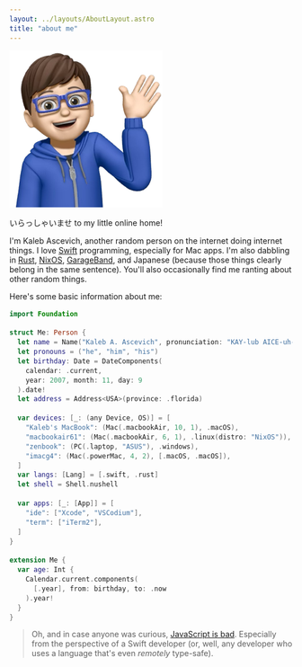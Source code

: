 ```yaml
---
layout: ../layouts/AboutLayout.astro
title: "about me"
---
```


![Me! But not quite.](../assets/images/me.png "Me! But not quite.")

いらっしゃいませ to my little online home!

I'm Kaleb Ascevich, another random person on the internet doing internet things. I love [Swift] programming, especially for Mac apps. I'm also dabbling in [Rust], [NixOS], [GarageBand], and Japanese (because those things clearly belong in the same sentence). You'll also occasionally find me ranting about other random things.

Here's some basic information about me:

```swift
import Foundation

struct Me: Person {
  let name = Name("Kaleb A. Ascevich", pronunciation: "KAY-lub AICE-uh-vitch")
  let pronouns = ("he", "him", "his")
  let birthday: Date = DateComponents(
    calendar: .current,
    year: 2007, month: 11, day: 9
  ).date!
  let address = Address<USA>(province: .florida)

  var devices: [_: (any Device, OS)] = [
    "Kaleb's MacBook": (Mac(.macbookAir, 10, 1), .macOS),
    "macbookair61": (Mac(.macbookAir, 6, 1), .linux(distro: "NixOS")),
    "zenbook": (PC(.laptop, "ASUS"), .windows),
    "imacg4": (Mac(.powerMac, 4, 2), [.macOS, .macOS]),
  ]
  var langs: [Lang] = [.swift, .rust]
  let shell = Shell.nushell

  var apps: [_: [App]] = [
    "ide": ["Xcode", "VSCodium"],
    "term": ["iTerm2"],
  ]
}

extension Me {
  var age: Int {
    Calendar.current.components(
      [.year], from: birthday, to: .now
    ).year!
  }
}
```

> Oh, and in case anyone was curious, [JavaScript is bad](http://destroyallsoftware.com/talks/wat). Especially from the perspective of a Swift developer (or, well, any developer who uses a language that's even _remotely_ type-safe).

[Swift]: https://swift.org
[Rust]: https://rust-lang.org
[NixOS]: https://nixos.org
[GarageBand]: https://apple.com/mac/garageband/
